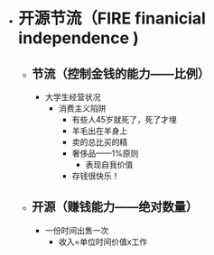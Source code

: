 - # 开源节流（FIRE finanicial independence )
	- ## 节流（控制金钱的能力——比例）
		- 大学生经营状况
			- 消费主义陷阱
				- 有些人45岁就死了，死了才埋
				- 羊毛出在羊身上
				- 卖的总比买的精
				- 奢侈品——1%原则
					- 表现自我价值
				- 存钱很快乐！
	- ## 开源（赚钱能力——绝对数量） 
		- 一份时间出售一次
			- 收入=单位时间价值x工作
